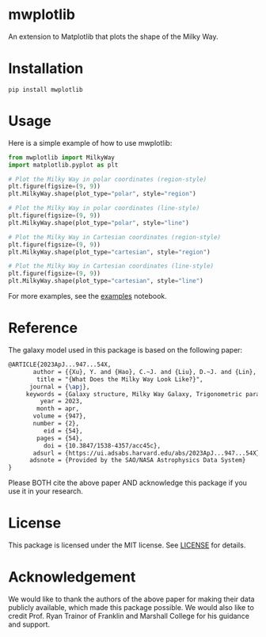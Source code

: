 # mwplotlib
An extension to Matplotlib that plots the shape of the Milky Way.

# Installation
```
pip install mwplotlib
```

# Usage
Here is a simple example of how to use mwplotlib:
```python
from mwplotlib import MilkyWay
import matplotlib.pyplot as plt

# Plot the Milky Way in polar coordinates (region-style)
plt.figure(figsize=(9, 9))
plt.MilkyWay.shape(plot_type="polar", style="region")

# Plot the Milky Way in polar coordinates (line-style)
plt.figure(figsize=(9, 9))
plt.MilkyWay.shape(plot_type="polar", style="line")

# Plot the Milky Way in Cartesian coordinates (region-style)
plt.figure(figsize=(9, 9))
plt.MilkyWay.shape(plot_type="cartesian", style="region")

# Plot the Milky Way in Cartesian coordinates (line-style)
plt.figure(figsize=(9, 9))
plt.MilkyWay.shape(plot_type="cartesian", style="line")
```

For more examples, see the [examples](./example.ipynb) notebook.

# Reference
<!-- Citation Y. Xu et al 2023 ApJ 947 54 -->
<!-- https://iopscience.iop.org/article/10.3847/1538-4357/acc45c -->
The galaxy model used in this package is based on the following paper:
```Latex
@ARTICLE{2023ApJ...947...54X,
       author = {{Xu}, Y. and {Hao}, C.~J. and {Liu}, D.~J. and {Lin}, Z.~H. and {Bian}, S.~B. and {Hou}, L.~G. and {Li}, J.~J. and {Li}, Y.~J.},
        title = "{What Does the Milky Way Look Like?}",
      journal = {\apj},
     keywords = {Galaxy structure, Milky Way Galaxy, Trigonometric parallax, 622, 1054, 1713},
         year = 2023,
        month = apr,
       volume = {947},
       number = {2},
          eid = {54},
        pages = {54},
          doi = {10.3847/1538-4357/acc45c},
       adsurl = {https://ui.adsabs.harvard.edu/abs/2023ApJ...947...54X},
      adsnote = {Provided by the SAO/NASA Astrophysics Data System}
}
```
Please BOTH cite the above paper AND acknowledge this package if you use it in your research.

# License
This package is licensed under the MIT license. See [LICENSE](./LICENSE) for details.

# Acknowledgement
We would like to thank the authors of the above paper for making their data publicly available, which made this package possible. We would also like to credit Prof. Ryan Trainor of Franklin and Marshall College for his guidance and support.